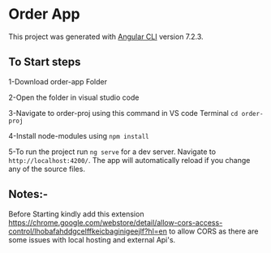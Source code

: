 # Order App

This project was generated with [Angular CLI](https://github.com/angular/angular-cli) version 7.2.3.


## To Start steps

1-Download order-app Folder

2-Open the folder in visual studio code

3-Navigate to order-proj using this command in VS code Terminal `cd order-proj`

4-Install node-modules using `npm install` 

5-To run the project run `ng serve` for a dev server. Navigate to `http://localhost:4200/`. The app will automatically reload if you change any of the source files.

## Notes:- 

Before Starting kindly add this extension https://chrome.google.com/webstore/detail/allow-cors-access-control/lhobafahddgcelffkeicbaginigeejlf?hl=en
to allow CORS as there are some issues with local hosting and external Api's.
